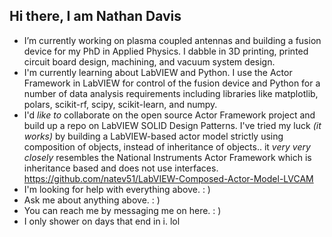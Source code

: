 ## Hi there, I am Nathan Davis

- I’m currently working on plasma coupled antennas and building a fusion device for my PhD in Applied Physics. I dabble in 3D printing, printed circuit board design, machining, and vacuum system design. 
- I'm currently learning about LabVIEW and Python. I use the Actor Framework in LabVIEW for control of the fusion device and Python for a number of data analysis requirements including libraries like matplotlib, polars, scikit-rf, scipy, scikit-learn, and numpy.<br>
- I'd *like to* collaborate on the open source Actor Framework project and build up a repo on LabVIEW SOLID Design Patterns. I've tried my luck *(it works)* by building a LabVIEW-based actor model strictly using composition of objects, instead of inheritance of objects.. it *very very closely* resembles the National Instruments Actor Framework which is inheritance based and does not use interfaces.
https://github.com/natev51/LabVIEW-Composed-Actor-Model-LVCAM
- I'm looking for help with everything above. : )
- Ask me about anything above. : )
- You can reach me by messaging me on here. : )
- I only shower on days that end in i. lol
